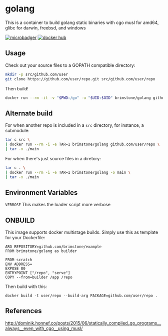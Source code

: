 golang
======

This is a container to build golang static binaries with cgo musl for amd64, glibc for darwin, freebsd, and windows

[![microbadger][1]][2] [![docker hub][3]][4]

[1]: https://images.microbadger.com/badges/image/brimstone/golang.svg
[2]: https://microbadger.com/images/brimstone/golang
[3]: https://img.shields.io/docker/automated/brimstone/golang.svg
[4]: https://hub.docker.com/r/brimstone/golang


Usage
-----

Check out your source files to a GOPATH compatible directory:

```bash
mkdir -p src/github.com/user
git clone https://github.com/user/repo.git src/github.com/user/repo
```

Then build!

```bash
docker run --rm -it -v "$PWD:/go" -u "$UID:$GID" brimstone/golang github.com/user/repo
```

Alternate build
---------------

For when another repo is included in a `src` directory, for instance, a submodule:
```bash
tar c src \
| docker run --rm -i -e TAR=1 brimstone/golang github.com/user/repo \
| tar -x ./main
```

For when there's just source files in a diretory:
```bash
tar c . \
| docker run --rm -i -e TAR=1 brimstone/golang -o main \
| tar -x ./main
```


Environment Variables
---------------------

`VERBOSE` This makes the loader script more verbose

ONBUILD
-------

This image supports docker multistage builds. Simply use this as template for your Dockerfile:
```
ARG REPOSITORY=github.com/brimstone/example
FROM brimstone/golang as builder

FROM scratch
ENV ADDRESS=
EXPOSE 80
ENTRYPOINT ["/repo", "serve"]
COPY --from=builder /app /repo
```

Then build with this:
```
docker build -t user/repo --build-arg PACKAGE=github.com/user/repo .
```

References
----------

http://dominik.honnef.co/posts/2015/06/statically_compiled_go_programs__always__even_with_cgo__using_musl/

